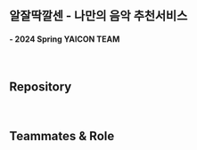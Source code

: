 ## 알잘딱깔센 - 나만의 음악 추천서비스
#### - 2024 Spring YAICON TEAM

<br>

## Repository 

<br>

## Teammates & Role

<br>
